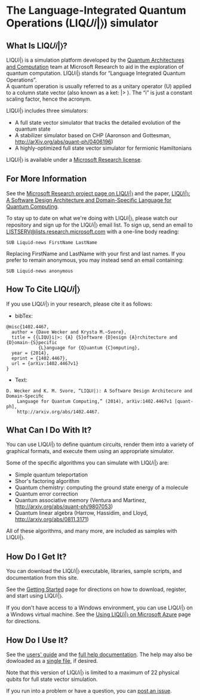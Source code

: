 # The Language-Integrated Quantum Operations (LIQ𝑈𝑖|⟩) simulator

## What Is LIQ𝑈𝑖|⟩?

LIQ𝑈𝑖|⟩ is a simulation platform developed by the [Quantum Architectures and Computation](http://research.microsoft.com/en-us/groups/quarc/) team at Microsoft Research to aid in the exploration of quantum computation. 
LIQ𝑈𝑖|⟩ stands for “Language Integrated Quantum Operations”.  
A quantum operation is usually referred to as a unitary operator (U) applied to a column state vector (also known as a ket: |> ).
The “i” is just a constant scaling factor, hence the acronym.

LIQ𝑈𝑖|⟩ includes three simulators: 
* A full state vector simulator that tracks the detailed evolution of the quantum state
* A stabilizer simulator based on CHP (Aaronson and Gottesman, http://arXiv.org/abs/quant-ph/0406196)
* A highly-optimized full state vector simulator for fermionic Hamiltonians

LIQ𝑈𝑖|⟩ is available under a [Microsoft Research license](LICENSE.md). 

## For More Information

See the [Microsoft Research project page on LIQ𝑈𝑖|⟩](http://research.microsoft.com/en-us/projects/liquid/)
and the paper, [LIQ𝑈𝑖|⟩: A Software Design Architecture and Domain-Specific Language for Quantum Computing](http://research.microsoft.com/pubs/209634/1402.4467.pdf).

To stay up to date on what we're doing with LIQ𝑈𝑖|⟩, please watch our repository and sign up for the LIQ𝑈𝑖|⟩ email list.
To sign up, send an email to LISTSERV@lists.research.microsoft.com with a one-line body reading:
```
SUB Liquid-news FirstName LastName
```
Replacing FirstName and LastName with your first and last names.
If you prefer to remain anonymous, you may instead send an email containing:
```
SUB Liquid-news anonymous
```

## How To Cite LIQ𝑈𝑖|⟩

If you use LIQ𝑈𝑖|⟩ in your research, please cite it as follows:
* bibTex:
```
@misc{1402.4467,
  author = {Dave Wecker and Krysta M.~Svore},
  title = {{LIQU}i|>: {A} {S}oftware {D}esign {A}rchitecture and {D}omain-{S}pecific 
            {L}anguage for {Q}uantum {C}omputing},
  year = {2014},
  eprint = {1402.4467},
  url = {arXiv:1402.4467v1}
}
```
* Text: 
```
D. Wecker and K. M. Svore, “LIQ𝑈𝑖|⟩: A Software Design Architecure and Domain-Speciﬁc 
    Language for Quantum Computing,” (2014), arXiv:1402.4467v1 [quant-ph], 
    http://arxiv.org/abs/1402.4467.
```

## What Can I Do With It?

You can use LIQ𝑈𝑖|⟩ to define quantum circuits, render them into a variety of graphical formats, and execute them
using an appropriate simulator.

Some of the specific algorithms you can simulate with LIQ𝑈𝑖|⟩ are:
* Simple quantum teleportation
* Shor's factoring algorithm
* Quantum chemistry: computing the ground state energy of a molecule
* Quantum error correction
* Quantum associative memory (Ventura and Martinez, http://arxiv.org/abs/quant-ph/9807053)
* Quantum linear algebra (Harrow, Hassidim, and Lloyd, http://arxiv.org/abs/0811.3171)

All of these algorithms, and many more, are included as samples with LIQ𝑈𝑖|⟩.

## How Do I Get It?

You can download the LIQ𝑈𝑖|⟩ executable, libraries, sample scripts, and documentation from this site.

See the [Getting Started](GettingStarted.md) page for directions on how to download, register, and start using LIQ𝑈𝑖|⟩.

If you don't have access to a Windows environment, you can use LIQ𝑈𝑖|⟩ on a Windows virtual machine.
See the [Using LIQ𝑈𝑖|⟩ on Microsoft Azure](AzureGuide.md) page for directions.

## How Do I Use It?

See the [users' guide](https://msr-quarc.github.io/Liquid/LIQUiD.pdf) and the [full help documentation](https://msr-quarc.github.io/Liquid/).
The help may also be dowloaded as a [single file](https://msr-quarc.github.io/Liquid/Liquid.chm), if desired.

Note that this version of LIQ𝑈𝑖|⟩ is limited to a maximum of 22 physical qubits for full state vector simulation.

If you run into a problem or have a question, you can [post an issue](https://github.com/msr-quarc/Liquid/issues).

